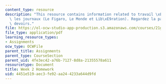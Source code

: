 ```yaml
---
content_type: resource
description: "This resource contains information related to travail \xE0 faire avec\
  \ les journaux (Le Figaro, Le Monde et Lib\xE9ration). Regardez la page 2* de ces\
  \ devoirs."
file: https://ol-ocw-studio-app-production.s3.amazonaws.com/courses/21g-315-cross-cultural-perspectives-on-contemporary-french-society-fall-2011/4451e519aec3fe92aa244233a644d9fd_MIT21G_315F11_hmkwk2.pdf
file_type: application/pdf
learning_resource_types:
- Assignments
ocw_type: OCWFile
parent_title: Assignments
parent_type: CourseSection
parent_uid: 4fe3ec42-a76b-7127-8d8a-21355578a611
resourcetype: Document
title: Week 2 Homework
uid: 4451e519-aec3-fe92-aa24-4233a644d9fd
---
```

